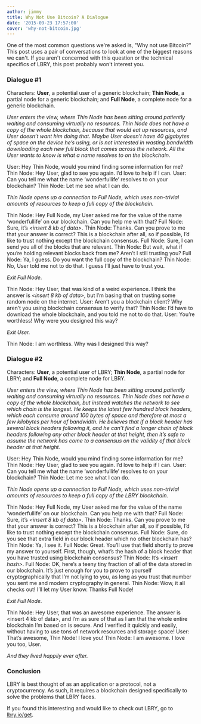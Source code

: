 ```yaml
---
author: jimmy
title: Why Not Use Bitcoin? A Dialogue
date: '2015-09-23 17:57:00'
cover: 'why-not-bitcoin.jpg'
---
```


One of the most common questions we're asked is, "Why not use Bitcoin?" This post uses a pair of conversations to look at one of the biggest reasons we can't. If you aren't concerned with this question or the technical specifics of LBRY, this post probably won't interest you.

### Dialogue #1

Characters: **User**, a potential user of a generic blockchain; **Thin Node**, a partial node for a generic blockchain; and **Full Node**, a complete node for a generic blockchain.

*User enters the view, where Thin Node has been sitting around patiently waiting and consuming virtually no resources. Thin Node does not have a copy of the whole blockchain, because that would eat up resources, and User doesn’t want him doing that. Maybe User doesn’t have 40 gigabytes of space on the device he’s using, or is not interested in wasting bandwidth downloading each new full block that comes across the network. All the User wants to know is what a name resolves to on the blockchain.*

User: Hey Thin Node, would you mind finding some information for me?
Thin Node: Hey User, glad to see you again. I’d love to help if I can.
User: Can you tell me what the name ‘wonderfullife’ resolves to on your blockchain?
Thin Node: Let me see what I can do.

*Thin Node opens up a connection to Full Node, which uses non-trivial amounts of resources to keep a full copy of the blockchain.*

Thin Node: Hey Full Node, my User asked me for the value of the name ‘wonderfullife’ on our blockchain. Can you help me with that?
Full Node: Sure, it’s *&lt;insert 8 kb of data&gt;*.
Thin Node: Thanks. Can you prove to me that your answer is correct? This is a blockchain after all, so if possible, I’d like to trust nothing except the blockchain consensus.
Full Node: Sure, I can send you all of the blocks that are relevant.
Thin Node: But wait, what if you’re holding relevant blocks back from me? Aren’t I still trusting you?
Full Node: Ya, I guess. Do you want the full copy of the blockchain?
Thin Node: No, User told me not to do that. I guess I’ll just have to trust you.

*Exit Full Node.*

Thin Node: Hey User, that was kind of a weird experience. I think the answer is *&lt;insert 8 kb of data&gt;*, but I’m basing that on trusting some random node on the internet.
User: Aren’t you a blockchain client? Why aren’t you using blockchain consensus to verify that?
Thin Node: I’d have to download the whole blockchain, and you told me not to do that.
User: You’re worthless! Why were you designed this way?

*Exit User.*

Thin Node: I am worthless. Why was I designed this way?




### Dialogue #2
Characters: **User**, a potential user of LBRY; **Thin Node**, a partial node for LBRY; and **Full Node**, a complete node for LBRY.

*User enters the view, where Thin Node has been sitting around patiently waiting and consuming virtually no resources. Thin Node does not have a copy of the whole blockchain, but instead watches the network to see which chain is the longest. He keeps the latest few hundred block headers, which each consume around 100 bytes of space and therefore at most a few kilobytes per hour of bandwidth. He believes that if a block header has several block headers following it, and he can’t find a longer chain of block headers following any other block header at that height, then it’s safe to assume the network has come to a consensus on the validity of that block header at that height.*

User: Hey Thin Node, would you mind finding some information for me?
Thin Node: Hey User, glad to see you again. I’d love to help if I can.
User: Can you tell me what the name ‘wonderfullife’ resolves to on your blockchain?
Thin Node: Let me see what I can do.

*Thin Node opens up a connection to Full Node, which uses non-trivial amounts of resources to keep a full copy of the LBRY blockchain.*

Thin Node: Hey Full Node, my User asked me for the value of the name ‘wonderfullife’ on our blockchain. Can you help me with that?
Full Node: Sure, it’s *&lt;insert 8 kb of data&gt;*.
Thin Node: Thanks. Can you prove to me that your answer is correct? This is a blockchain after all, so if possible, I’d like to trust nothing except the blockchain consensus.
Full Node: Sure, do you see that extra field in our block header which no other blockchain has?
Thin Node: Ya, I see it.
Full Node: Great. You’ll use that field shortly to prove my answer to yourself. First, though, what’s the hash of a block header that you have trusted using blockchain consensus?
Thin Node: It’s *&lt;insert hash&gt;*.
Full Node: OK, here’s a teeny tiny fraction of all of the data stored in our blockchain. It’s just enough for you to prove to yourself cryptographically that I’m not lying to you, as long as you trust that number you sent me and modern cryptography in general.
Thin Node: Wow, it all checks out! I’ll let my User know. Thanks Full Node!

*Exit Full Node.*

Thin Node: Hey User, that was an awesome experience. The answer is <insert 4 kb of data>, and I’m as sure of that as I am that the whole entire blockchain I’m based on is secure. And I verified it quickly and easily, without having to use tons of network resources and storage space!
User: That’s awesome, Thin Node! I love you!
Thin Node: I am awesome. I love you too, User.

*And they lived happily ever after.*


### Conclusion

LBRY is best thought of as an application or a protocol, not a cryptocurrency. As such, it requires a blockchain designed specifically to solve the problems that LBRY faces.

If you found this interesting and would like to check out LBRY, go to [lbry.io/get](http://lbry.io/get).
